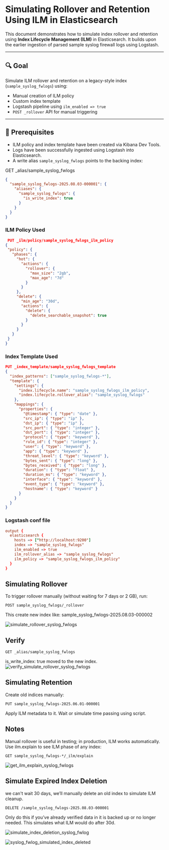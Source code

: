 # Simulating Rollover and Retention Using ILM in Elasticsearch

This document demonstrates how to simulate index rollover and retention using **Index Lifecycle Management (ILM)** in Elasticsearch. It builds upon the earlier ingestion of parsed sample syslog firewall logs using Logstash.

---

## 🔍 Goal

Simulate ILM rollover and retention on a legacy-style index (`sample_syslog_fwlogs`) using:
- Manual creation of ILM policy
- Custom index template
- Logstash pipeline using `ilm_enabled => true`
- `POST _rollover` API for manual triggering


---

## 📁 Prerequisites

- ILM policy and index template have been created via Kibana Dev Tools.
- Logs have been successfully ingested using Logstash into Elasticsearch.
- A write alias `sample_syslog_fwlogs` points to the backing index:

GET _alias/sample_syslog_fwlogs

  ```json
  {
    "sample_syslog_fwlogs-2025.08.03-000001": {
      "aliases": {
        "sample_syslog_fwlogs": {
          "is_write_index": true
        }
      }
    }
  }
  ```

  ### ILM Policy Used
 ```json 
  PUT _ilm/policy/sample_syslog_fwlogs_ilm_policy
{
  "policy": {
    "phases": {
      "hot": {
        "actions": {
          "rollover": {
            "max_size": "2gb",
            "max_age": "7d"
          }
        }
      },
      "delete": {
        "min_age": "30d",
        "actions": {
          "delete": {
            "delete_searchable_snapshot": true
          }
        }
      }
    }
  }
}
```

### Index Template Used

```json
PUT _index_template/sample_syslog_fwlogs_template
{
  "index_patterns": ["sample_syslog_fwlogs-*"],
  "template": {
    "settings": {
      "index.lifecycle.name": "sample_syslog_fwlogs_ilm_policy",
      "index.lifecycle.rollover_alias": "sample_syslog_fwlogs"
    },
    "mappings": {
      "properties": {
        "@timestamp": { "type": "date" },
        "src_ip": { "type": "ip" },
        "dst_ip": { "type": "ip" },
        "src_port": { "type": "integer" },
        "dst_port": { "type": "integer" },
        "protocol": { "type": "keyword" },
        "rule_id": { "type": "integer" },
        "user": { "type": "keyword" },
        "app": { "type": "keyword" },
        "threat_level": { "type": "keyword" },
        "bytes_sent": { "type": "long" },
        "bytes_received": { "type": "long" },
        "duration": { "type": "float" },
        "duration_ms": { "type": "keyword" },
        "interface": { "type": "keyword" },
        "event_type": { "type": "keyword" },
        "hostname": { "type": "keyword" }
      }
    }
  }
}
```

### Logstash conf file

```conf
output {
  elasticsearch {
    hosts => ["http://localhost:9200"]
    index => "sample_syslog_fwlogs"
    ilm_enabled => true
    ilm_rollover_alias => "sample_syslog_fwlogs"
    ilm_policy => "sample_syslog_fwlogs_ilm_policy"
  }
}
```

## Simulating Rollover
To trigger rollover manually (without waiting for 7 days or 2 GB), run:
```http
POST sample_syslog_fwlogs/_rollover
```
This create new index like:
sample_syslog_fwlogs-2025.08.03-000002

![simulate_rollover_syslog_fwlogs](./Kibana_visualized_screenshot/simulate_rollover_syslog_fwlogs.png)

## Verify

```http
GET _alias/sample_syslog_fwlogs
```
 is_write_index: true moved to the new index.
 ![verify_simulate_rollover_syslog_fwlogs](./Kibana_visualized_screenshot/verify_simulate_rollover_syslog_fwlogs.png)

## Simulating Retention

Create old indices manually:
```http
PUT sample_syslog_fwlogs-2025.06.01-000001
```
Apply ILM metadata to it.
Wait or simulate time passing using script.

## Notes
Manual rollover is useful in testing; in production, ILM works automatically.
Use ilm.explain to see ILM phase of any index:

```http
GET sample_syslog_fwlogs-*/_ilm/explain
```

![get_ilm_explain_syslog_fwlogs](./Kibana_visualized_screenshot/get_ilm_explain_syslog_fwlogs.png)

## Simulate Expired Index Deletion
we can't wait 30 days, we’ll manually delete an old index to simulate ILM cleanup.
```http
DELETE /sample_syslog_fwlogs-2025.08.03-000001
```
Only do this if you’ve already verified data in it is backed up or no longer needed.
This simulates what ILM would do after 30d.

![simulate_index_deletion_syslog_fwlog](./Kibana_visualized_screenshot/simulate_index_deletion_syslog_fwlog.png)

![syslog_fwlog_simulated_index_deleted](./Kibana_visualized_screenshot/syslog_fwlogs_simulated_index_deleted.png)

